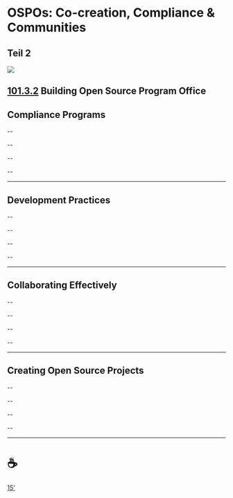 # OSPOs: Co-creation, Compliance & Communities
Teil 2
--
![](https://github.com/digital-sustainability/module-eoss-ospo101/raw/main/module3/ospo-structure.png)

[101.3.2](https://github.com/digital-sustainability/module-eoss-ospo101/blob/main/module3/README.md#building-an-effective-open-source-program-office) Building Open Source Program Office
---
Compliance Programs
--

--

--

--

--

---
Development Practices
--

--

--

--

--

---
Collaborating Effectively
--

--

--

--

--

---
Creating Open Source Projects
--

--

--

--

--

---
# ☕

[15'](https://youtu.be/1gQJUjgCqrU)
